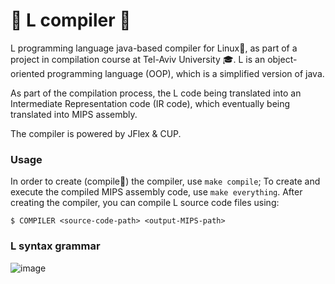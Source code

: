 # 🐉 L compiler 🐉
L programming language java-based compiler for Linux🐧, as part of a project in compilation course at Tel-Aviv University 🎓.
L is an object-oriented programming language (OOP), which is a simplified version of java.

As part of the compilation process, the L code being translated into an Intermediate Representation code (IR code),
which eventually being translated into MIPS assembly.

The compiler is powered by JFlex & CUP.


### Usage
In order to create (compile🤯) the compiler, use `make compile`;
To create and execute the compiled MIPS assembly code, use `make everything`.
After creating the compiler, you can compile L source code files using:
```
$ COMPILER <source-code-path> <output-MIPS-path>
```


### L syntax grammar
![image](https://user-images.githubusercontent.com/68384440/171468422-35613a18-c329-43da-9300-217209aa7875.png)
